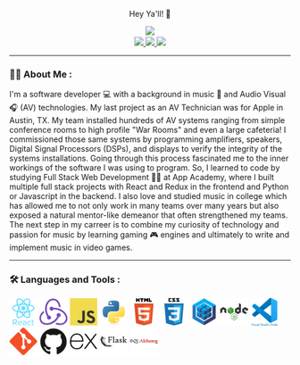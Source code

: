 <div id="header" align="center">
  <p>Hey Ya'll! 👋</p>
  <img src="https://media3.giphy.com/media/v1.Y2lkPTc5MGI3NjExYnZnZzV2Nnh1M2M3ODcwdjI1ZXZiNmltZDFpdWxtMWt6YTVrOXg5MSZlcD12MV9pbnRlcm5hbF9naWZfYnlfaWQmY3Q9Zw/L1R1tvI9svkIWwpVYr/giphy.gif" />
  <div id="badges">
    <a href="https://github.com/dav94sal" text-decoration="unset">
      <img src="https://img.shields.io/badge/GitHub-gray?logo=github&logoColor=white"/>
    </a>
    <a href="https://www.linkedin.com/in/david-salas-59a5588a/" >
      <img src="https://img.shields.io/badge/LinkedIn-blue?logo=linkedin&logoColor=white" />    
    </a>
    <a href="https://dav94sal.github.io/" >
      <img src="https://img.shields.io/badge/Portfolio%20-%20gray" />    
    </a>
<!--     <style>a { border-bottom: 0; }</style> -->
  </div>
</div>

---

### :woman_technologist: About Me :

I'm a software developer 💻 with a background in music 🎵 and Audio Visual 🎧 (AV) technologies. My last project as an AV Technician was for Apple in Austin, TX.
My team installed hundreds of AV systems ranging from simple conference rooms to high profile "War Rooms" and even a large cafeteria! I commissioned those 
same systems by programming amplifiers, speakers, Digital Signal Processors (DSPs), and displays to verify the integrity of the systems installations. 
Going through this process fascinated me to the inner workings of the software I was using to program. So, I learned to code by studying Full Stack Web 
Development 👩‍💻 at App Academy, where I built multiple full stack projects with React and Redux in the frontend and Python or Javascript in the backend. 
I also love and studied music in college which has allowed me to not only work in many teams over many years but also exposed a natural mentor-like demeanor
that often strengthened my teams. The next step in my carreer is to combine my curiosity of technology and passion for music by learning gaming 🎮 engines and 
ultimately to write and implement music in video games.

---

### :hammer_and_wrench: Languages and Tools :

<div>
  <img 
    src='https://github.com/devicons/devicon/blob/master/icons/react/react-original-wordmark.svg' 
    width='50' title='React' height='50' alt='React'
  />
  <img 
    src='https://github.com/devicons/devicon/blob/master/icons/redux/redux-original.svg' 
    width='50' title='Redux' height='50' alt='React'
  />
  <img 
    src='https://github.com/devicons/devicon/blob/master/icons/javascript/javascript-original.svg' 
    width='50' title='JavaScript' height='50' alt='JavaScript'
  />
  <img 
    src='https://github.com/devicons/devicon/blob/master/icons/python/python-original.svg' 
    width='50' title='Python' height='50' alt='Python'
  />
  <img 
    src='https://github.com/devicons/devicon/blob/master/icons/html5/html5-original-wordmark.svg' 
    width='50' title='HTML5' height='50' alt='HTML5'
  />
  <img 
    src='https://github.com/devicons/devicon/blob/master/icons/css3/css3-original-wordmark.svg' 
    width='50' title='CSS3' height='50' alt='CSS3'
  />
  <img 
    src='https://github.com/devicons/devicon/blob/master/icons/sequelize/sequelize-original.svg' 
    width='50' title='Sequelize' height='50' alt='Sequelize'
  />
  <img 
    src='https://github.com/devicons/devicon/blob/master/icons/nodejs/nodejs-original-wordmark.svg' 
    width='50' title='Nodejs' height='50' alt='Nodejs'
  />
  <img 
    src='https://github.com/devicons/devicon/blob/master/icons/vscode/vscode-original-wordmark.svg' 
    width='50' title='VSCode' height='50' alt='VSCode'
  />
  <img 
    src='https://github.com/devicons/devicon/blob/master/icons/git/git-original.svg' 
    width='50' title='Git' height='50' alt='GitHub'
  />
  <img 
    src='https://github.com/devicons/devicon/blob/master/icons/github/github-original.svg' 
    width='50' title='GitHub' height='50' alt='GitHub'
  />
  <img 
    src='https://github.com/devicons/devicon/blob/master/icons/express/express-original.svg' 
    width='50' title='Express' height='50' alt='Express'
  />
  <img 
    src='https://github.com/devicons/devicon/blob/master/icons/flask/flask-original-wordmark.svg' 
    width='50' title='Flask' height='50' alt='Flask'
  />
  <img 
    src='https://github.com/devicons/devicon/blob/master/icons/sqlalchemy/sqlalchemy-original-wordmark.svg' 
    width='50' title='sqlalchemy' height='50' alt='sqlalchemy' 
  />
</div>
